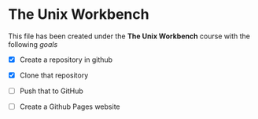 # The Unix Workbench
This file has been created under the __The Unix Workbench__ course with the following *goals*
- [x] Create a repository in github
- [x] Clone that repository
- [ ] Push that to GitHub
- [ ] Create a Github Pages website

